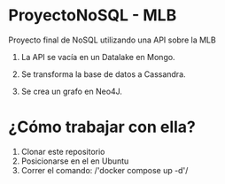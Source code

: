 # ProyectoNoSQL - MLB

Proyecto final de NoSQL utilizando una API sobre la MLB

1. La API se vacía en un Datalake en Mongo.

2. Se transforma la base de datos a Cassandra.

3. Se crea un grafo en Neo4J.

# ¿Cómo trabajar con ella?

1. Clonar este repositorio
2. Posicionarse en el en Ubuntu
3. Correr el comando:
/'docker compose up -d'/
